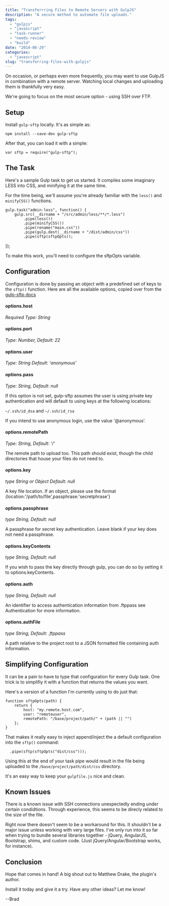 ```yaml
---
title: "Transferrring Files to Remote Servers with GulpJS"
description: "A secure method to automate file uploads."
tags:
  - "gulpjs"
  - "javascript"
  - "task-runner"
  - "needs-review"
  - "build"
date: "2014-06-29"
categories:
  - "javascript"
slug: "transferring-files-with-gulpjs"
---
```


On occasion, or perhaps even more frequently, you may want to use GulpJS in combination with a remote server. Watching local changes and uploading them is thankfully very easy.

We're going to focus on the most secure option - using SSH over FTP.

## Setup

Install `gulp-sftp` locally. It's as simple as: 

	npm install --save-dev gulp-sftp
    
After that, you can load it with a simple:

	var sftp = require("gulp-sftp");

## The Task
Here's a sample Gulp task to get us started. It compiles some imaginary LESS into CSS, and minifying it at the same time.

For the time being, we'll assume you're already familiar with the `less()` and `minifyCSS()` functions.

	gulp.task("admin-less", function() {
  		gulp.src(__dirname + "/src/admin/less/**/*.less")
      		.pipe(less())
      		.pipe(minifyCSS())
      		.pipe(rename("main.css"))
      		.pipe(gulp.dest(__dirname + "/dist/admin/css"))
      		.pipe(sftp(sftpOpts));
});

To make this work, you'll need to configure the sftpOpts variable.

## Configuration
Configuration is done by passing an object with a predefined set of keys to the `sftp()` function. Here are all the available options, copied over from the [gulp-sftp docs](https://www.npmjs.org/package/gulp-sftp)

#### options.host

*Required
Type: String*

#### options.port

*Type: Number, Default: 22*

#### options.user

*Type: String
Default: 'anonymous'*

#### options.pass

*Type: String, Default: null*

If this option is not set, gulp-sftp assumes the user is using private key authentication and will default to using keys at the following locations:

`~/.ssh/id_dsa` and `~/.ssh/id_rsa`

If you intend to use anonymous login, use the value '@anonymous'.

#### options.remotePath

*Type: String, Default: '/'*

The remote path to upload too. This path should exist, though the child directories that house your files do not need to.

#### options.key

*type String or Object Default: null*

A key file location. If an object, please use the format {location:'/path/to/file',passphrase:'secretphrase'}

#### options.passphrase

*type String, Default: null*

A passphrase for secret key authentication. Leave blank if your key does not need a passphrase.

#### options.keyContents

*type String, Default: null*

If you wish to pass the key directly through gulp, you can do so by setting it to options.keyContents.
#### options.auth

*type String, Default: null*

An identifier to access authentication information from .ftppass see Authentication for more information.
#### options.authFile

*type String, Default: .ftppass*

A path relative to the project root to a JSON formatted file containing auth information.


## Simplifying Configuration

It can be a pain to have to type that configuration for every Gulp task. One trick is to simplifiy it with a function that returns the values you want.

Here's a version of a function I'm currently using to do just that:

    function sftpOpts(path) {
        return {
            host: "my.remote.host.com",
            user: "remoteuser",
            remotePath: "/base/project/path/" + (path || "")
        };
    }
    
That makes it really easy to inject append/inject the a default configuration into the `sftp()` command:

      .pipe(sftp(sftpOpts("dist/css")));

Using this at the end of your task pipe would result in the file being uploaded to the `/base/project/path/dist/css` directory.

It's an easy way to keep your `gulpfile.js` nice and clean.

## Known Issues

There is a known issue with SSH connections unexpectedly ending under certain condidtions. Through experience, this seems to be direcly related to the size of the file.

Right now there doesn't seem to be a workaround for this. It shouldn't be a major issue unless working with very large files. I've only run into it so far when trying to bundle several libraries together - jQuery, AngularJS, Bootstrap, shims, and custom code. (Just jQuery/Angular/Bootstrap works, for instance).

## Conclusion

Hope that comes in hand! A big shout out to Matthew Drake, the plugin's author. 

Install it today and give it a try. Have any other ideas? Let me know!

--Brad
